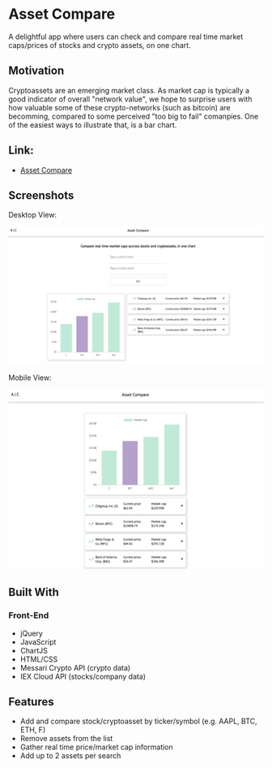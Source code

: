 # Asset Compare

A delightful app where users can check and compare real time market caps/prices of stocks and crypto assets, on one chart.

## Motivation

Cryptoassets are an emerging market class. As market cap is typically a good indicator of overall "network value", we hope to surprise users with how valuable some of these crypto-networks (such as bitcoin) are becomming, compared to some perceived "too big to fail" comanpies. One of the easiest ways to illustrate that, is a bar chart.

## Link: 

- [Asset Compare](https://jongrinnellsf.github.io/api/)

## Screenshots
Desktop View:

![Desktop](screenshots/1.png)

Mobile View:

![Mobile](screenshots/2.png)

## Built With

### Front-End
* jQuery
* JavaScript
* ChartJS
* HTML/CSS
* Messari Crypto API (crypto data)
* IEX Cloud API (stocks/company data)

## Features

* Add and compare stock/cryptoasset by ticker/symbol (e.g. AAPL, BTC, ETH, F)
* Remove assets from the list 
* Gather real time price/market cap information 
* Add up to 2 assets per search 